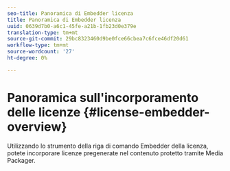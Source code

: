 ```yaml
---
seo-title: Panoramica di Embedder licenza
title: Panoramica di Embedder licenza
uuid: 0639d7b0-a6c1-45fe-a21b-1fb23d0e379e
translation-type: tm+mt
source-git-commit: 29bc8323460d9be0fce66cbea7c6fce46df20d61
workflow-type: tm+mt
source-wordcount: '27'
ht-degree: 0%

---
```



# Panoramica sull&#39;incorporamento delle licenze {#license-embedder-overview}

Utilizzando lo strumento della riga di comando Embedder della licenza, potete incorporare licenze pregenerate nel contenuto protetto tramite Media Packager.
